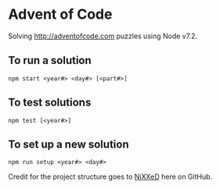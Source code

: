 # Advent of Code
Solving http://adventofcode.com puzzles using Node v7.2.

To run a solution
------
`npm start <year#> <day#> [<part#>]`

To test solutions
------
`npm test [<year#>]`

To set up a new solution
------
`npm run setup <year#> <day#>`

Credit for the project structure goes to [NiXXeD](https://github.com/NiXXeD/) here on GitHub.